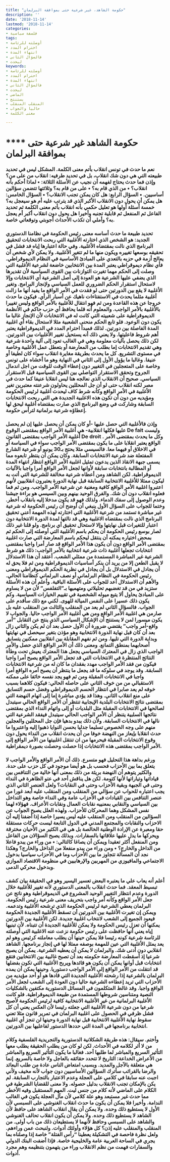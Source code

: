 ```yaml
---
title: "حكومة الشاهد، غير شرعية حتى بموافقة البرلمان"
description: ''
date: '2018-11-14'
lastmod: '2018-11-14'
categories:
- فلسفة سياسية
tags:
- أوصلته للرئاسة
- احترام المدد
- انتهاء المدة
- فالسؤال الثاني
- ليحدث
keywords:
- أوصلته للرئاسة
- احترام المدد
- انتهاء المدة
- فالسؤال الثاني
- ليحدث
- الماضي
- يستنتج
- المنقلب المنقلب
- حاليا والجواب
- معنى الكلمة

---
```

# **** **حكومة الشاهد غير شرعية حتى بموافقة البرلمان**

### نعم ما حدث في تونس انقلاب بأتم معنى الكلمة. المشكل ليس في تحديد طبيعته التي هي دون شك انقلاب، بل في تحديد طرفيه: انقلاب من على من؟ وإذن فما حدث يحتاج لفهمه أن نجيب عن الأسئلة الثلاثة: • لماذا أحكم بأنه انقلاب؟ • من الذي قام به؟ • على من قام به؟ وثلاثتها تتضمن سؤالين أساسيين. • السؤال الرابع: هل كان يمكن تجنب الانقلاب؟ • السؤال الخامس: هل يمكن أن يحول دون الانقلاب الأكبر الذي قد يترتب عليه أم هو سيعجل به؟ خمسة أسئلة أولها هو تعليل حكمي بأنه انقلاب بأتم معنى الكلمة ثم تحديد الفاعل ثم المنفعل ثم قابلية تجنبه وأخيرا هل يحول دون انقلاب أكبر أم يعجل به؟ وأملي أن تكذب الأحداث أجوبتي وتوقعاتي خاصة.

### تحديد طبيعة ما حدث أساسه معنى رئيس الحكومة في نظامنا الدستوري الجديد: هو الشخص الذي اختارته الأغلبية التي ربحت الانتخابات لتحقيق البرنامج الذي نالت بمقتضاه الأغلبية. وفي حالة اعتبارها إياه فد فشل في تحقيقه بوسعها تغييره ويكون منها ما لم تتغير الأغلبية. ولا يمكن لأي شخص أن يعالج أزمة في حزبه بالتعدي على المبادئ الأساسية في النظام الديموقراطي. فأي نظام ديموقراطي يعتبر المدة بين الانتخابين خاضعة لشرعية الأغلبية التي وصلت إلى الحكم مهما تغيرت التوازنات بين القوى السياسية لأن تقديرها الذي يضفي عليها الشرعية هو العودة إلى أصل الشرعية أي الانتخابات وإلا لاستحال استقرار الحكم الضروري للعمل السياسي ولإنجاز البرامج. وتغير الأغلبية لا يقع بين الدورتين حتى لو فقدت في الأمر الواقع ما يفيد أنها ما زالت أغلبية مثلما يحدث في الاستفتاءات ناهيك عن أسبار الرأي. فيكون ما حدث خروجا عن هذه القاعدة ومن ثم فهو انتقال للأغلبية بالأمر الواقع وليس تغييرا بالأغلبية بالأمر الواجب. والمعلوم أنه قلما يحافظ أي حزب حاكم في الأنظمة الديموقراطية على شعبيته التي كانت له في الانتخابات لأن الإنجاز غالبا ما يكون دون الوعود. فلو تابع الحكم منحنى الشعبية مثلا لاستحال بقاء أي اغلبية المدة الفاصلة بين دورتين. لذلك فمبدأ احترام المدد في الديموقراطية يعتبر أهم شروط فاعليتها. ولا يعني ذلك أنه يستحيل تغيير الأغلبيات بين الدورتين. لكن ذلك يحصل بآليات معلومة وهي في الغالب تعود إلى آلية واحدة شرعية وهي تقديم الانتخابات إما بطلب من المعارضة أو بتعطل عمل الأغلبية وخاصة في مستوى التشريع. كل ما يحدث بطريقة مغايرة انقلاب سواء كان لطيفا أو عنيفا. وغالبا ما يؤول الأول إلى الثاني في النهاية وهو ما أخشاه على تونس وخاصة على المتعجلين في التغيير دون إعطاء الوقت للوقت من اجل اندمال الجروح وتحقق الاستقرار التواصلي بين القوى السياسية قبل الاستقرار السياسي. صحيح أن الانقلاب الذي نعالجه هنا ليس انقلابا عنيفا كما حدث في مصر لكنه انقلاب حتى لو أن جل المحللين يحاولون شرعنته معتبرين تغير الأغلبية في الأمر الواقع وكأنه شرط كاف ليحدث أغلبية لرئيس الحكومة ومؤيديه من دون أن تكون هذه الاغلبية الجديدة هي التي ربحت الانتخابات السابقة وشاركت في وضع البرنامج الذي صارت بمقتضاه أغلبية ليحق لها إعطاؤه شرعية برلمانية لترأس حكومة.

### وإذن فالأغلبية التي حصل عليها -أو كان يمكن أن يحصل عليها إن لم يحصل عليها فكلها انقلابية- هي أغلبية الأمر الواقع بمقتضى الوقوع De fait وليست أغلبية الأمر الواجب بمقتضى القانون De droit . وكل ما يحدث بمقتضى الأمر الواقع يعتبر انقلابا على ما يكون بمقتضى الأمر الواجب سواء في السياسة أو في الاخلاق أو فيهما معا. فالسيسي مثلا يحتج بـ30 يونيو أو شرعية الشارع المفتعلة ضد شرعية الانتخابات السابقة. وكان يمكن أن ينتظر تابعوه مما يسمى جبهة الانقاذ الذين يدعون تمثيل اغلبية الأمر الواقع انتظار انتهاء المدة أو المطالبة بانتخابات سابقة لأوانها لجعل الأمر الواقع أمرا واجبا بالآليات الديموقراطية. لكن الشاهد ومن أعطاه شرعية مخالفة للشرعية التي أتت به ليكون ممثلا للأغلبية الانتخابية السابقة قبل نهاية الدورة يعتبرون انقلابيين لأنهم اعتبروا اغلبية الأمر الواقع كافية ومغنية عن شرعية الأمر الواجب. ومن ثم فما فعلوه انقلاب دون أن شك. والفرق الوحيد بينهم وبين السيسي هو براءة جيشنا وعدم الوصول إلى سفك الدماء. ولذلك فهو قد يكون مدخلا إليه بانقلاب أخطر. وختما للجواب على السؤال الأول ينبغي أن أوضح أن رئيس الحكومة له شرعية غير مباشرة تستمد من شرعية الأغلبية التي اختارته لهذه المهمة أعني تحقيق البرنامج الذي نالت بمقتضاه الاغلبية وهي قد نالتها لمدة الدورة الانتخابية دون اعتبار للتغيرات قبل نهايتها وإلا لاستحال تحقيق أي برنامج. ولو قلنا غير ذلك لصار بوسع رئيس الحكومة أن يحكم باسم الأغلبية التي أوصلته إلى الحكم ثم بمحض اختياره يمكنه أن ينتقل ليحكم باسم المعارضة التي صارت اغلبية بمقتضى الأمر الواقع دون أن يكون هذا الأمر الواقع قد صار أمرا واجبا بمقتضى انتخابات تجعلها أغلبية ذات شرعية انتخابية بالأمر الواجب: ذلك هو شرط الشرعية غير المباشرة المستمدة من ممثلي الشعب. أعتقد أن هذا الاستدلال لا يقبل الطعن إلا من يريد أن ينكر أساسيات الديموقراطية ومن ثم فلا يحق له أن يجادل في الاستدلال بل أن يجادل في نظرية الحكم الديموقراطي ومعنى رئيس الحكومة في النظام البرلماني أو نصف البرلماني كنظامنا الحالي. والأهم أن الاستدلال أعد للجواب على الأسئلة الباقية. وأعلم أن هذه الأسئلة ستزيد في من قد تغضبهم تحليلاتي ومتهميها بـ”التفلفس” لأن من لا يساوم على المبادئ يحاول ألا يتبع ميوله الشخصية في تقييم الخيارات السياسية. وكم يكون ذلك عسيرا على النفس الميالة للهوى. لكني مع ذلك سأقدم على الجواب. فالسؤال الثاني لم يعد من المنقلب والثالث من المنقلب عليه بل صارمن هي اغلبية الأمر الواقع ومن هي أغلبية الأمر الواجب حاليا. والجواب لا يكون ميسورا لمن لا يستنتج أن الإشكال السياسي الذي ينتج عن التقابل “أمر واقع-أمر واجب” يقتضي ضرورة أن الأول حصل بعد أن لم يكن والثاني زال بعد أن كان قبل نهاية الدورة الانتخابية وهو مؤذن بتغير سيحصل في نهايتها وبداية الدورة التي تليها. ومن ثم نفهم المقابلة بين انقلابين ممكنين يتسابق أصحابهما بمنطق التمانع. ومعنى ذلك أن الأمر الواقع الذي حصل والأمر الواجب الذي زال في المعترك السياسي يجعل هذا المعترك يعيش تحت وطأة النتائج المنتظرة في الانتخابات التي قد تجعل الأمر الواقع يصبح أمرا واجبا فيكون من فقد الأمر الواجب مهدد بفقدان ما كان له من شرعية الانتخابات السابقة. وقد يوجد في سلوكه ما قد يجعل ما ينتظر أن يصبح أمره الواقع أمرا واجبا في الانتخابات المقبلة ومن ثم فهو يجد نفسه خائفا على ممكنه الاستقبالي من من خوف الثاني على حاصله الحالي: فيكون كلاهما بسبب خوفه لم يعد صابرا في انتظار الحسم الديموقراطي وفضل حسم التسابق على منع انقلاب الثاني. وهذا قد يؤدي مباشرة إما إلى اتهام النهضة التي بمقتضى نتائج الانتخابات البلدية الإيجابية تنتظر أن الأمر الواقع الحالي سيتبدل لصالحها في الانتخابات المقبلة مثل البلديات أو إلى واتهام النداء الذي بمقتضى نتائجها السلبية يتنظر أن الأمر الواجب الحالي سيتبدل فيفقد الشرعية التي نالها في الانتخابات السابقة. ولأن ذلك يبدو بدهيا فإن جل المحللين والعجلين منهم على وجه الخصوص تسليما جدليا بحسن النوايا ذهبوا إليه واعتبروا ما حدث انقلابا بإيعاز من النهضة خوفا من أن يحدث انقلاب من النداء يحول دون وقوع الانتخابات المقبلة فيحرمها من ان تنتقل اغلبيتها من الأمر الواقع إلى الأمر الواجب بمقتضى هذه الانتخابات إذا حصلت وحصلت بصورة ديمقراطية.

### ورغم بداهة هذا التحليل فهو متسرع. ذلك أن الأمر الواقع والأمر الواجب لا يتعلق بما بين الأحزاب فحسب بل هو أيضا موجود في كل حزب على حدة. والكثير يتوهم أن النهضة بريئة من ذلك بمعنى أنها خالية من التنافس بين قياداتها وتياراتها لأنها كتومة. لكن هل يناقش أحد في عتو الظاهرة في النداء وحتى في الجبهة وبقية الأحزاب وحتى في النقابات؟ ولعل العنصر الثاني الذي يجب اعتباره للحواب عن سؤالي من المنقلب ومن المنقلب عليه أبعد غورا من عنصر التنافس بين القيادات في الأحزاب عامة وفي النداء خاصة وهو التداخل بين السياسي والنقابي بمعنييه نقابات العمال ونقابات الأعراف. فهؤلاء لهما نفس المشكل وهما المحركان للأحزاب. ولهذه العلل يصبح الجواب عن السؤالين من المنقلب ومن المنقلب عليه ليس يسيرا خاصة إذا أضفنا إليه أن الاحزاب والنقابات والمجتمع المدني في الدول التابعة ليست حركات مستقلة حقا ومعبرة عن الإرادة الوطنية الخالصة بل هي في الكثير من الأحيان مخترقة ويحركها ما يدل عليها علاقاتها بالسفارات. وبذلك يصبح السؤالان من الفاعل ومن المنفعل أكثر تعقيدا ويمكن أن يصاغا كالتالي: • من وراء من يبدو فاعلا من الداخل والخارج؟ • ومن وراء من يبدو منفعلا من الداخل والخارج؟ وهكذا نجد أن المسألة تتجاوز ما بين الأحزاب وما في الأحزاب سياسيا بدخول الاجتماعي والمافيوزي من المهربين والإرهابيين في منظومة الاقتصاد الموازي وبدخول محركي الدمى.

### أعلم أنه يعاب علي ما يعتبره البعض تعسير اليسير وهو في الحقيقة بيان كشف تبسيط المعقد. فما حدث انقلاب بالمعنى الدستوري لأنه تغيير للأغلبية خلال الدورة وعدم انتظار التغيير الوحيد المشروع في الديموقراطية وهو ناتج عن جعل الأمر الواقع وكأنه أمر واجب بتحريف معنى شرعية رئيس الحكومة. البرلمان يعطي الشرعية لرئيس الحكومة الذي ترشحه الأغلبية وتدعمه. ويمكن إن تغيرت الأغلبية بين الدورتين أن تسقط الأغلبية الجديدة الحكومة فيعود الجميع إلى الشعب لانتخاب اغلبية جديدة. لكن الأغلبية بين الدورتين يمكنها أن تعزل رئيس الحكومة ولا يمكن للأغلبية الجديدة أن تتبناه. لأن تبنيها إياه يعني أنها حافظت على رئيس حكومة نزعت عنه الاغلبية التي أوصلته للرئاسة شرعية كونه رئيسا فلا يمكن حينها أن يطلب معاملته كرئيس وهو لم يعد يمثل الأغلبية التي عين للمهمة بوصفه ممثلا لها في إنجاز برنامجها. الشاهد انقلابي دون أدنى شك. والبرلمان لا يمكن أن يعطيه الشرعية. يمكن أن يصبح شرعيا إذ أسقطت المعارضة حكومته بعد أن تصبح غالبية بين الانتخابين فتقع انتخابات قبل أوانها يمكن أن يكون هو قائدها ويربح الأغلبية التي تكون بفضلها قد انتقلت من الأمر الواقع إلى الأمر الواجب دستوريا. وحينها يمكن أن يمده البرلمان بالشرعية إذا رشحته الأغلبية الجديدة التي قادها هو أو أحد مؤيديه من الأحزاب التي تريد إعطاءه الشرعية حاليا دون العودة إلى الشعب لجعل الأمر الواقع واجبا. وقد غالط المتكلمون في المسائل الدستورية مكتفين بالشكليات النصية ومتناسين شروطها المستمدة من طبيعة الديموقراطية. فلو كانت الأغلبية البرلمانية من غير الأغلبية الانتخابية كافية لرئيس الحكومة لأصبح شرعيا من دون شرعية الأغلبية التي جعلته رئيسا لأن العكس يعني أن كل فشل ظرفي في الحصول على اغلبية البرلمان في تمرير قانون مثلا تعني سقوط نهاية الأغلبية الانتخابية قبل نهاية الدورة وحينها لن تنجز أي اغلبية انتخابية برنامجها في المدة التي حددها الدستور لفاعليها بين الدورتين.

### وأختم. سيقال: هذه طريقة الشكلانية الدستورية والتجريدية الفلسفية وكلام من لا أثر لكلامه في الأحداث. لكن لو كان من يطلب الحقيقة يطلب معها التأثير السريع والمباشر لما طلبها أحد. فغالبا ما يكون التأثير السريع والمباشر من الأعراض الخداعة: التاريخ لا تتحدد حقائقه بالعاجل ولا خاصة بالسريع. إنما هي متعلقة بالآجل والمديد. وبسبب امتعاض الناس عادة من طلب البعائد والرضا بالقرائب سأترك السؤالين الأساسيين دون جواب لأنه مخيف ولأني اجبت عنه سابقا في كلامي على العجلة وعدم الاعتبار بالتجارب السابقة. لم يكن بالإمكان تجنب الانقلاب بدليل حصوله. ولا معنى للقضايا الشرطية في الكلام على الماضي لأنه كلام من جنس ليت. المهم المستقبل وفيه الأخطر مما حدث غير مستبعد وهو علة كلامي لأن مآل العجلة يكون في الغالب الندامة. وأخيرا فلا يمكن أن يكون ما حدث انقلاب الغنوشي على السبسي لأن الأول لا يستطيع ذلك وحده. ولا يمكن أن يقال انقلاب الشاهد على حافظ لأن الشاهد لا يستطيع ذلك وحده. ولا يمكن أن يكون انقلاب تحالف الغنوشي والشاهد على السبسي وحافظ لأنهما لا يستطيعان ذلك من باب أولى. من المنقلب والمنقلب عليه إذن؟ كل هؤلاء وأولئك أدوات. ولنبحث عمن وراءهم. ولعل نظرة فاحصة في التشكيلة يعطينا “رأس الفتلة” خاصة إذا وصلناه بما يجري في الساحة العربية عامة والخليجية خاصة. فإذا أضفت البنك الدولي والسفارات فهمت من نظم الانقلاب وراء من يتهمون بتنظيمه وهم مجرد أدوات.

###